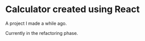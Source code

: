 # Calculator created using React

A project I made a while ago.

Currently in the refactoring phase.
